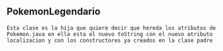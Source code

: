 ## PokemonLegendario

    Esta clase es la hija que quiere decir que hereda los atributos de Pokemon.java en ella esta el nuevo toString con el nuevo atributo localizacion y con los constructores ya creados en la clase padre